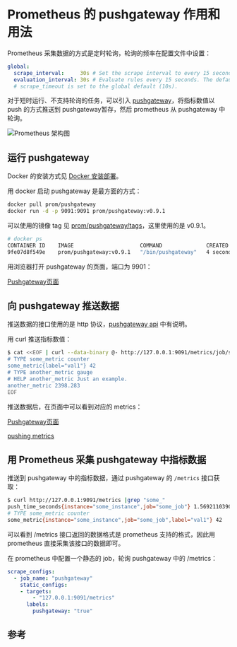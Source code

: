 <!-- toc -->

# Prometheus 的 pushgateway 作用和用法

Prometheus 采集数据的方式是定时轮询，轮询的频率在配置文件中设置：

```yaml
global:
  scrape_interval:     30s # Set the scrape interval to every 15 seconds. Default is every 1 minute.
  evaluation_interval: 30s # Evaluate rules every 15 seconds. The default is every 1 minute.
  # scrape_timeout is set to the global default (10s).
```

对于短时运行、不支持轮询的任务，可以引入 [pushgateway][1]，将指标数值以 push 的方式推送到 pushgateway暂存，然后 prometheus 从 pushgateway 中轮询。 

![Prometheus 架构图](https://prometheus.io/assets/architecture.png)

## 运行 pushgateway 

Docker 的安装方式见 [Docker 安装部署](../docker/install.md)。

用 docker 启动 pushgateway 是最方面的方式：

```sh
docker pull prom/pushgateway
docker run -d -p 9091:9091 prom/pushgateway:v0.9.1
```

可以使用的镜像 tag 见 [prom/pushgateway/tags][2]，这里使用的是 v0.9.1。

```sh
# docker ps
CONTAINER ID    IMAGE                     COMMAND              CREATED        STATUS         PORTS                    NAMES
9fe07d8f549e    prom/pushgateway:v0.9.1   "/bin/pushgateway"   4 seconds ago  Up 2 seconds   0.0.0.0:9091->9091/tcp   sleepy_swanson
```

用浏览器打开 pushgateway 的页面，端口为 9901：

[Pushgateway页面](../img/prom/pushgateway.png)

## 向 pushgateway 推送数据

推送数据的接口使用的是 http 协议，[pushgateway api][3] 中有说明。

用 curl  推送指标数值：

```sh
$ cat <<EOF | curl --data-binary @- http://127.0.0.1:9091/metrics/job/some_job/instance/some_instance
# TYPE some_metric counter
some_metric{label="val1"} 42
# TYPE another_metric gauge
# HELP another_metric Just an example.
another_metric 2398.283
EOF
```

推送数据后，在页面中可以看到对应的 metrics：

[Pushgateway页面](../img/prom/pushgateway2.png)

[pushing metrics][4]

## 用 Prometheus 采集 pushgateway 中指标数据

推送到 pushgateway 中的指标数据，通过 pushgateway 的 `/metrics` 接口获取：

```sh
$ curl http://127.0.0.1:9091/metrics |grep "some_"
push_time_seconds{instance="some_instance",job="some_job"} 1.5692110390599859e+09
# TYPE some_metric counter
some_metric{instance="some_instance",job="some_job",label="val1"} 42
```

可以看到 /metrics 接口返回的数据格式是 prometheus 支持的格式，因此用 prometheus 直接采集该接口的数据即可。

在 prometheus 中配置一个静态的 job，轮询 pushgateway 中的 /metrics：

```yaml
scrape_configs:
  - job_name: "pushgateway"
    static_configs:
    - targets:
        - "127.0.0.1:9091/metrics"
      labels:
        pushgateway: "true"
```

## 参考

[1]: https://github.com/prometheus/pushgateway "prometheus/pushgateway"
[2]: https://hub.docker.com/r/prom/pushgateway/tags  "prom/pushgateway/tags"
[3]: https://github.com/prometheus/pushgateway/blob/master/README.md#api "pushgateway api"
[4]: https://prometheus.io/docs/instrumenting/pushing/ "pushing metrics"
